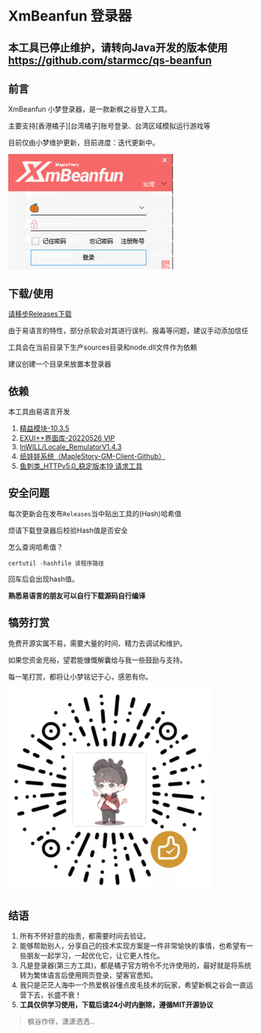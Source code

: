 # XmBeanfun 登录器

## 本工具已停止维护，请转向Java开发的版本使用 https://github.com/starmcc/qs-beanfun

## 前言

XmBeanfun 小梦登录器，是一款新枫之谷登入工具。

主要支持[香港橘子][台湾橘子]账号登录、台湾区域模拟运行游戏等

目前仅由小梦维护更新，目前进度：迭代更新中。

![ui](./ui.png)

## 下载/使用

[请移步Releases下载](https://github.com/starmcc/XmBeanfun/releases)

由于易语言的特性，部分杀软会对其进行误判、报毒等问题，建议手动添加信任

工具会在当前目录下生产sources目录和node.dll文件作为依赖

建议创建一个目录来放置本登录器

## 依赖

本工具由易语言开发

1. [精益模块-10.3.5](http://ec.125.la/)
2. [EXUI++界面库-20220526 VIP](https://www.iexui.com/)
3. [InWILL/Locale_RemulatorV1.4.3](https://github.com/InWILL/Locale_Remulator)
4. [纸娃娃系统（MapleStory-GM-Client-Github）](https://github.com/Elem8100/MapleStory-GM-Client)
5. [鱼刺类_HTTPv5.0_稳定版本19 请求工具](https://bbs.125.la/forum.php?mod=viewthread&tid=13989083)

## 安全问题

每次更新会在发布`Releases`当中贴出工具的(Hash)哈希值

烦请下载登录器后校验Hash值是否安全

怎么查询哈希值？

```
certutil -hashfile 该程序路径
```

回车后会出现hash值。

**熟悉易语言的朋友可以自行下载源码自行编译**

## 犒劳打赏

免费开源实属不易，需要大量的时间、精力去调试和维护。

如果您资金充裕，望君能慷慨解囊给与我一些鼓励与支持。

每一笔打赏，都将让小梦铭记于心，感恩有你。

![image](./sponsor.png)


## 结语

1. 所有不怀好意的指责，都需要时间去验证。
2. 能够帮助别人，分享自己的技术实现方案是一件非常愉快的事情，也希望有一些朋友一起学习，一起优化它，让它更人性化。
3. 凡是登录器(第三方工具)，都是橘子官方明令不允许使用的，最好就是将系统转为繁体语言后使用网页登录，望客官悉知。
4. 我只是茫茫人海中一个热爱枫谷懂点皮毛技术的玩家，希望新枫之谷会一直运营下去，长盛不衰！
5. **工具仅供学习使用，下载后请24小时内删除，遵循MIT开源协议**

> 枫谷作伴，潇潇洒洒...
